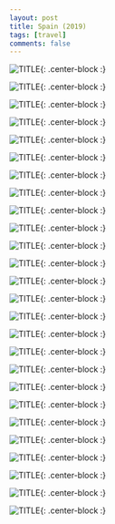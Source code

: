 ```yaml
---
layout: post
title: Spain (2019)
tags: [travel]
comments: false
---
```


![TITLE](https://i.imgur.com/wIxdGv5.jpg){: .center-block :}

![TITLE](https://i.imgur.com/YMnPvBe.jpg){: .center-block :}

![TITLE](https://i.imgur.com/8ZGaH1a.jpg){: .center-block :}

![TITLE](https://i.imgur.com/HEG1CEJ.jpg){: .center-block :}

![TITLE](https://i.imgur.com/t7omuPs.jpg){: .center-block :}

![TITLE](https://i.imgur.com/bRwgVk0.jpg){: .center-block :}

![TITLE](https://i.imgur.com/rxNrVSs.jpg){: .center-block :}

![TITLE](https://i.imgur.com/HqmE8JD.jpg){: .center-block :}

![TITLE](https://i.imgur.com/DANYgWx.jpg){: .center-block :}

![TITLE](https://i.imgur.com/uaxmPCY.jpg){: .center-block :}

![TITLE](https://i.imgur.com/LvHK3vX.jpg){: .center-block :}

![TITLE](https://i.imgur.com/4eQvYz2.jpg){: .center-block :}

![TITLE](https://i.imgur.com/egugFMv.jpg){: .center-block :}

![TITLE](https://i.imgur.com/QROmkKy.jpg){: .center-block :}

![TITLE](https://i.imgur.com/bl3Z0tf.jpg){: .center-block :}

![TITLE](https://i.imgur.com/HaDn8D1.jpg){: .center-block :}

![TITLE](https://i.imgur.com/GMCXF8B.jpg){: .center-block :}

![TITLE](https://i.imgur.com/XkK3g8c.jpg){: .center-block :}

![TITLE](https://i.imgur.com/HBYjVES.jpg){: .center-block :}

![TITLE](https://i.imgur.com/v8GRZyF.jpg){: .center-block :}

![TITLE](https://i.imgur.com/lKYoi3u.jpg){: .center-block :}

![TITLE](https://i.imgur.com/hEC0o55.jpg){: .center-block :}

![TITLE](https://i.imgur.com/ngvaP8y.jpg){: .center-block :}

![TITLE](https://i.imgur.com/MLHOmY9.jpg){: .center-block :}

![TITLE](https://i.imgur.com/yFaXaRb.jpg){: .center-block :}

![TITLE](https://i.imgur.com/YLRHYUM.jpg){: .center-block :}


